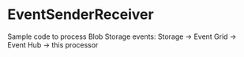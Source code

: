 # EventSenderReceiver
Sample code to process Blob Storage events: Storage -> Event Grid -> Event Hub -> this processor